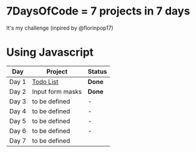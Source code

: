 # 7DaysOfCode = 7 projects in 7 days 

It's my challenge (inpired by @florinpop17)

# Using Javascript

Day | Project | Status
------------ | ------------ | -------------
Day 1 | [Todo List](https://github.com/leandromac/7DaysOfCode/tree/master/Day-1) | **Done**
Day 2 | Input form masks | **Done**
Day 3 | to be defined | -
Day 4 | to be defined | -
Day 5 | to be defined | -
Day 6 | to be defined | -
Day 7 | to be defined || -
